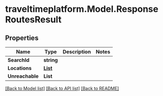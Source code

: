 # traveltimeplatform.Model.ResponseRoutesResult
## Properties

Name | Type | Description | Notes
------------ | ------------- | ------------- | -------------
**SearchId** | **string** |  | 
**Locations** | [**List<ResponseRoutesLocation>**](ResponseRoutesLocation.md) |  | 
**Unreachable** | **List<string>** |  | 

[[Back to Model list]](../README.md#documentation-for-models) [[Back to API list]](../README.md#documentation-for-api-endpoints) [[Back to README]](../README.md)

